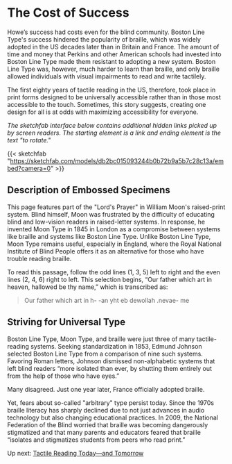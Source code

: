 # The Cost of Success

Howe’s success had costs even for the blind community. Boston Line Type's success hindered the popularity of braille, which was widely adopted in the US decades later than in Britain and France. The amount of time and money that Perkins and other American schools had invested into Boston Line Type made them resistant to adopting a new system. Boston Line Type was, however, much harder to learn than braille, and only braille allowed individuals with visual impairments to read and write tactilely.

The first eighty years of tactile reading in the US, therefore, took place in print forms designed to be universally accessible rather than in those most accessible to the touch. Sometimes, this story suggests, creating one design for all is at odds with maximizing accessibility for everyone.

*The sketchfab interface below contains additional hidden links picked up by screen readers. The starting element is a link and ending element is the text "to rotate."*

{{< sketchfab "https://sketchfab.com/models/db2bc015093244b0b72b9a5b7c28c13a/embed?camera=0" >}}

## Description of Embossed Specimens                 

This page features part of the "Lord's Prayer" in William Moon's raised-print system. Blind himself, Moon was frustrated by the difficulty of educating blind and low-vision readers in raised-letter systems. In response, he invented Moon Type in 1845 in London as a compromise between systems like braille and systems like Boston Line Type. Unlike Boston Line Type, Moon Type remains useful, especially in England, where the Royal National Institute of Blind People offers it as an alternative for those who have trouble reading braille.

To read this passage, follow the odd lines (1, 3, 5) left to right and the even lines (2, 4, 6) right to left. This selection begins, “Our father which art in heaven, hallowed be thy name,” which is transcribed as:

> Our father which art in h-
> -an yht eb dewollah .nevae-
> me

## Striving for Universal Type

Boston Line Type, Moon Type, and braille were just three of many tactile-reading systems. Seeking standardization in 1853, Edmund Johnson selected Boston Line Type from a comparison of nine such systems. Favoring Roman letters, Johnson dismissed non-alphabetic systems that left blind readers “more isolated than ever, by shutting them entirely out from the help of those who have eyes.”

Many disagreed. Just one year later, France officially adopted braille.

Yet, fears about so-called "arbitrary" type persist today. Since the 1970s braille literacy has sharply declined due to not just advances in audio technology but also changing educational practices. In 2009, the National Federation of the Blind worried that braille was becoming dangerously stigmatized and that many parents and educators feared that braille “isolates and stigmatizes students from peers who read print.”

Up next: [Tactile Reading Today—and Tomorrow](/panel6) 